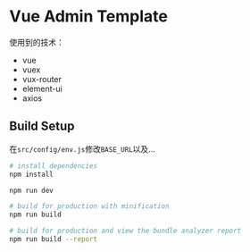 # Vue Admin Template

使用到的技术：
- vue
- vuex
- vux-router
- element-ui
- axios

## Build Setup
在`src/config/env.js`修改`BASE_URL`以及...
``` bash
# install dependencies
npm install

npm run dev

# build for production with minification
npm run build

# build for production and view the bundle analyzer report
npm run build --report
```
